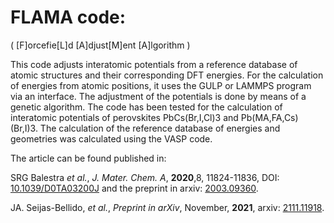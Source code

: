 # FLAMA code:
( [F]orcefie[L]d [A]djust[M]ent [A]lgorithm )

This code adjusts interatomic potentials from a reference database of atomic structures and their corresponding DFT energies. For the calculation of energies from atomic positions, it uses the GULP or LAMMPS program via an interface. The adjustment of the potentials is done by means of a genetic algorithm. The code has been tested for the calculation of interatomic potentials of perovskites PbCs(Br,I,Cl)3 and Pb(MA,FA,Cs)(Br,I)3. The calculation of the reference database of energies and geometries was calculated using the VASP code.

The article can be found published in:

SRG Balestra _et al._, _J. Mater. Chem. A_, **2020**,8, 11824-11836, DOI: [10.1039/D0TA03200J](https://doi.org/10.1039/D0TA03200J) and the preprint in arxiv: [2003.09360](https://arxiv.org/abs/2003.09360).

JA. Seijas-Bellido, _et al._, _Preprint in arXiv_, November, **2021**, arxiv: [2111.11918](https://arxiv.org/abs/2111.11918).
